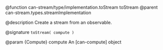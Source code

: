 @function can-stream/type/implementation.toStream toStream
@parent can-stream.types.streamImplementation

@description Create a stream from an observable.

@signature `toStream( compute )`

@param {Compute} compute An [can-compute] object
